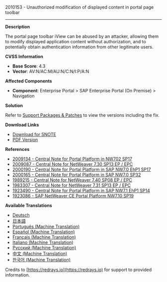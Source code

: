 2010153 - Unauthorized modification of displayed content in portal page toolbar

---

**Description**

The portal page toolbar iView can be abused by an attacker, allowing them to modify displayed application content without authorization, and to potentially obtain authentication information from other legitimate users.

**CVSS Information**

- **Base Score**: 4.3
- **Vector**: AV:N/AC:M/AU:N/C:N/I:P/A:N

**Affected Components**

- **Component**: Enterprise Portal > SAP Enterprise Portal (On Premise) > Navigation

**Solution**

Refer to [Support Packages & Patches](https://me.sap.com/servicessupport/knowledge) to view the versions including the fix.

**Download Links**

- [Download for SNOTE](https://notesdownloads.sap.com/note/0040000017862752017)
- [PDF Version](https://userapps.support.sap.com/sap/support/sfm/notes/print/0002010153?language=en-US&token=36EC6BE6DEAAAF8D51EB753D86C0AB60)

**References**

- [2009134 - Central Note for Portal Platform in NW702 SP17](https://me.sap.com/notes/2009134)
- [2009087 - Central Note for NetWeaver 7.30 SP13 EP / EPC](https://me.sap.com/notes/2009087)
- [2000190 - Central Note for Portal Platform in SAP NW7.0 EhP1 SP17](https://me.sap.com/notes/2000190)
- [2000165 - Central Note for Portal Platform in SAP NW7.0 SP32](https://me.sap.com/notes/2000165)
- [1989215 - Central Note for NetWeaver 7.40 SP08 EP / EPC](https://me.sap.com/notes/1989215)
- [1983307 - Central Note for NetWeaver 7.31 SP13 EP / EPC](https://me.sap.com/notes/1983307)
- [1923490 - Central Note for Portal Platform in SAP NW7.1 EhP1 SP14](https://me.sap.com/notes/1923490)
- [1923086 - SAP NetWeaver CE Portal Platform NW7.10 SP19](https://me.sap.com/notes/1923086)

**Available Translations**

- [Deutsch](https://me.sap.com/notes/0002010153/D)
- [日本語](https://me.sap.com/notes/0002010153/J)
- [Português (Machine Translation)](https://me.sap.com/notes/0002010153/P)
- [Español (Machine Translation)](https://me.sap.com/notes/0002010153/S)
- [Français (Machine Translation)](https://me.sap.com/notes/0002010153/F)
- [Italiano (Machine Translation)](https://me.sap.com/notes/0002010153/I)
- [Русский (Machine Translation)](https://me.sap.com/notes/0002010153/R)
- [中文 (Machine Translation)](https://me.sap.com/notes/0002010153/1)
- [한국어 (Machine Translation)](https://me.sap.com/notes/0002010153/3)

Credits to [https://redrays.io](https://redrays.io) for support to provided information.